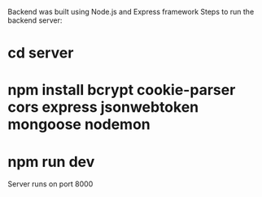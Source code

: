 Backend was built using Node.js and Express framework
Steps to run the backend server: 
# cd server
# npm install bcrypt cookie-parser cors express jsonwebtoken mongoose nodemon 
# npm run dev

Server runs on port 8000
